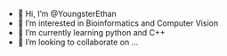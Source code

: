- 👋 Hi, I’m @YoungsterEthan
- 👀 I’m interested in Bioinformatics and Computer Vision
- 🌱 I’m currently learning python and C++
- 💞️ I’m looking to collaborate on ...

<!---
YoungsterEthan/YoungsterEthan is a ✨ special ✨ repository because its `README.md` (this file) appears on your GitHub profile.
You can click the Preview link to take a look at your changes.
--->
